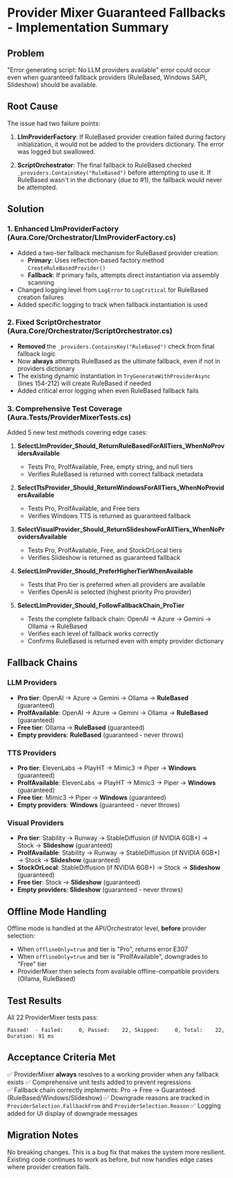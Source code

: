 # Provider Mixer Guaranteed Fallbacks - Implementation Summary

## Problem
"Error generating script: No LLM providers available" error could occur even when guaranteed fallback providers (RuleBased, Windows SAPI, Slideshow) should be available.

## Root Cause
The issue had two failure points:

1. **LlmProviderFactory**: If RuleBased provider creation failed during factory initialization, it would not be added to the providers dictionary. The error was logged but swallowed.

2. **ScriptOrchestrator**: The final fallback to RuleBased checked `_providers.ContainsKey("RuleBased")` before attempting to use it. If RuleBased wasn't in the dictionary (due to #1), the fallback would never be attempted.

## Solution

### 1. Enhanced LlmProviderFactory (Aura.Core/Orchestrator/LlmProviderFactory.cs)
- Added a two-tier fallback mechanism for RuleBased provider creation:
  - **Primary**: Uses reflection-based factory method `CreateRuleBasedProvider()`
  - **Fallback**: If primary fails, attempts direct instantiation via assembly scanning
- Changed logging level from `LogError` to `LogCritical` for RuleBased creation failures
- Added specific logging to track when fallback instantiation is used

### 2. Fixed ScriptOrchestrator (Aura.Core/Orchestrator/ScriptOrchestrator.cs)
- **Removed** the `_providers.ContainsKey("RuleBased")` check from final fallback logic
- Now **always** attempts RuleBased as the ultimate fallback, even if not in providers dictionary
- The existing dynamic instantiation in `TryGenerateWithProviderAsync` (lines 154-212) will create RuleBased if needed
- Added critical error logging when even RuleBased fallback fails

### 3. Comprehensive Test Coverage (Aura.Tests/ProviderMixerTests.cs)
Added 5 new test methods covering edge cases:

1. **SelectLlmProvider_Should_ReturnRuleBasedForAllTiers_WhenNoProvidersAvailable**
   - Tests Pro, ProIfAvailable, Free, empty string, and null tiers
   - Verifies RuleBased is returned with correct fallback metadata

2. **SelectTtsProvider_Should_ReturnWindowsForAllTiers_WhenNoProvidersAvailable**
   - Tests Pro, ProIfAvailable, and Free tiers
   - Verifies Windows TTS is returned as guaranteed fallback

3. **SelectVisualProvider_Should_ReturnSlideshowForAllTiers_WhenNoProvidersAvailable**
   - Tests Pro, ProIfAvailable, Free, and StockOrLocal tiers
   - Verifies Slideshow is returned as guaranteed fallback

4. **SelectLlmProvider_Should_PreferHigherTierWhenAvailable**
   - Tests that Pro tier is preferred when all providers are available
   - Verifies OpenAI is selected (highest priority Pro provider)

5. **SelectLlmProvider_Should_FollowFallbackChain_ProTier**
   - Tests the complete fallback chain: OpenAI → Azure → Gemini → Ollama → RuleBased
   - Verifies each level of fallback works correctly
   - Confirms RuleBased is returned even with empty provider dictionary

## Fallback Chains

### LLM Providers
- **Pro tier**: OpenAI → Azure → Gemini → Ollama → **RuleBased** (guaranteed)
- **ProIfAvailable**: OpenAI → Azure → Gemini → Ollama → **RuleBased** (guaranteed)
- **Free tier**: Ollama → **RuleBased** (guaranteed)
- **Empty providers**: **RuleBased** (guaranteed - never throws)

### TTS Providers
- **Pro tier**: ElevenLabs → PlayHT → Mimic3 → Piper → **Windows** (guaranteed)
- **ProIfAvailable**: ElevenLabs → PlayHT → Mimic3 → Piper → **Windows** (guaranteed)
- **Free tier**: Mimic3 → Piper → **Windows** (guaranteed)
- **Empty providers**: **Windows** (guaranteed - never throws)

### Visual Providers
- **Pro tier**: Stability → Runway → StableDiffusion (if NVIDIA 6GB+) → Stock → **Slideshow** (guaranteed)
- **ProIfAvailable**: Stability → Runway → StableDiffusion (if NVIDIA 6GB+) → Stock → **Slideshow** (guaranteed)
- **StockOrLocal**: StableDiffusion (if NVIDIA 6GB+) → Stock → **Slideshow** (guaranteed)
- **Free tier**: Stock → **Slideshow** (guaranteed)
- **Empty providers**: **Slideshow** (guaranteed - never throws)

## Offline Mode Handling
Offline mode is handled at the API/Orchestrator level, **before** provider selection:
- When `offlineOnly=true` and tier is "Pro", returns error E307
- When `offlineOnly=true` and tier is "ProIfAvailable", downgrades to "Free" tier
- ProviderMixer then selects from available offline-compatible providers (Ollama, RuleBased)

## Test Results
All 22 ProviderMixer tests pass:
```
Passed!  - Failed:     0, Passed:    22, Skipped:     0, Total:    22, Duration: 91 ms
```

## Acceptance Criteria Met
✅ ProviderMixer **always** resolves to a working provider when any fallback exists
✅ Comprehensive unit tests added to prevent regressions  
✅ Fallback chain correctly implements: Pro → Free → Guaranteed (RuleBased/Windows/Slideshow)
✅ Downgrade reasons are tracked in `ProviderSelection.FallbackFrom` and `ProviderSelection.Reason`
✅ Logging added for UI display of downgrade messages

## Migration Notes
No breaking changes. This is a bug fix that makes the system more resilient. Existing code continues to work as before, but now handles edge cases where provider creation fails.

